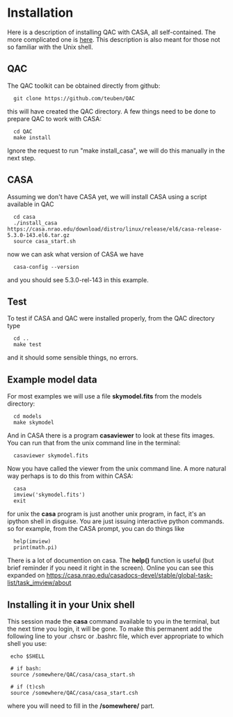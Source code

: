 # Installation

Here is a description of installing QAC with CASA, all self-contained.
The more complicated one is [here](../INSTALL.md). This description is also meant
for those not so familiar with the Unix shell.


## QAC

The QAC toolkit can be obtained directly from github:

      git clone https://github.com/teuben/QAC

this will have created the QAC directory.   A few things need to be done to prepare QAC to work with CASA:

      cd QAC
      make install

Ignore the request to run "make install_casa", we will do this manually in the next step.
     

## CASA

Assuming we don't have CASA yet, we will install CASA using a script available in QAC

      cd casa
      ./install_casa https://casa.nrao.edu/download/distro/linux/release/el6/casa-release-5.3.0-143.el6.tar.gz
      source casa_start.sh

now we can ask what version of CASA we have

      casa-config --version

and you should see 5.3.0-rel-143 in this example.

## Test

To test if CASA and QAC were installed properly, from the QAC directory type

      cd ..
      make test

and it should some sensible things, no errors.

## Example model data

For most examples we will use a file **skymodel.fits** from the models directory:

      cd models
      make skymodel

And in CASA there is a program **casaviewer** to look at these fits images. You can run that from
the unix command line in the terminal:

      casaviewer skymodel.fits

Now you have called the viewer from the unix command line. A more natural way perhaps is
to do this from within CASA:

      casa
      imview('skymodel.fits')
      exit

for unix the **casa** program is just another unix program, in fact, it's an ipython shell in disguise. You
are just issuing interactive python commands. so for example, from the CASA prompt, you can do
things like

      help(imview)
      print(math.pi)

There is a lot of  documention on casa. The **help()** function is useful (but brief reminder if you need
it right in the screen). Online you can see this expanded on
https://casa.nrao.edu/casadocs-devel/stable/global-task-list/task_imview/about

## Installing it in your Unix shell

This session made the **casa** command available to you in the terminal, but the next time you login, it will
be gone.  To make this permanent add the following line to your .chsrc or .bashrc file, which ever appropriate
to which shell you use:

   	 echo $SHELL

	 # if bash:
	 source /somewhere/QAC/casa/casa_start.sh

	 # if (t)csh
	 source /somewhere/QAC/casa/casa_start.csh

where you will need to fill in the **/somewhere/** part.
	 
      
